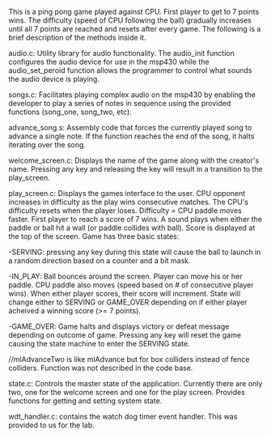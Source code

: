 This is a ping pong game played against CPU. First player to get to 7 points wins. The difficulty (speed of CPU following the ball) gradually increases until all 7 points are reached and resets after every game. The following is a brief description of the methods inside it.


audio.c: Utility library for audio functionality. The audio_init function configures the audio device for use in the msp430 while the audio_set_peroid function allows the programmer to control what sounds the audio device is playing.

songs.c: Facilitates playing complex audio on the msp430 by enabling the developer to play a series of notes in sequence using the provided functions (song_one, song_two, etc).

advance_song.s: Assembly code that forces the currently played song to advance a single note. If the function reaches the end of the song, it halts iterating over the song.

welcome_screen.c: Displays the name of the game along with the creator's name. Pressing any key and releasing the key will result in a transition to the play_screen.

play_screen.c: Displays the games interface to the user. CPU opponent increases in difficulty as the play wins consecutive matches. The CPU's difficulty resets when the player loses. Difficulty = CPU paddle moves faster. First player to reach a score of 7 wins. A sound plays when either the paddle or ball hit a wall (or paddle collides with ball). Score is displayed at the top of the screen. Game has three basic states:

-SERVING: pressing any key during this state will cause the ball to launch in a random direction based on a counter and a bit mask.

-IN_PLAY: Ball bounces around the screen. Player can move his or her paddle. CPU paddle also moves (speed based on # of consecutive player wins). When either player scores, their score will increment. State will change either to SERVING or GAME_OVER depending on if either player acheived a winning score (>= 7 points).

-GAME_OVER: Game halts and displays victory or defeat message depending on outcome of game. Pressing any key will reset the game causing the state machine to enter the SERVING state.

//mlAdvanceTwo is like mlAdvance but for box colliders instead of fence colliders. Function was not described in the code base.

state.c: Controls the master state of the application. Currently there are only two, one for the welcome screen and one for the play screen. Provides functions for getting and setting system state.

wdt_handler.c: contains the watch dog timer event handler. This was provided to us for the lab.